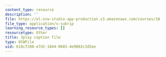```yaml
---
content_type: resource
description: ''
file: https://ol-ocw-studio-app-production.s3.amazonaws.com/courses/18-01sc-single-variable-calculus-fall-2010/618cf280e7d2184406034e9002c3d5ee_R9a_NHXrBcg.srt
file_type: application/x-subrip
learning_resource_types: []
resourcetype: Other
title: 3play caption file
type: OCWFile
uid: 618cf280-e7d2-1844-0603-4e9002c3d5ee
---
```

